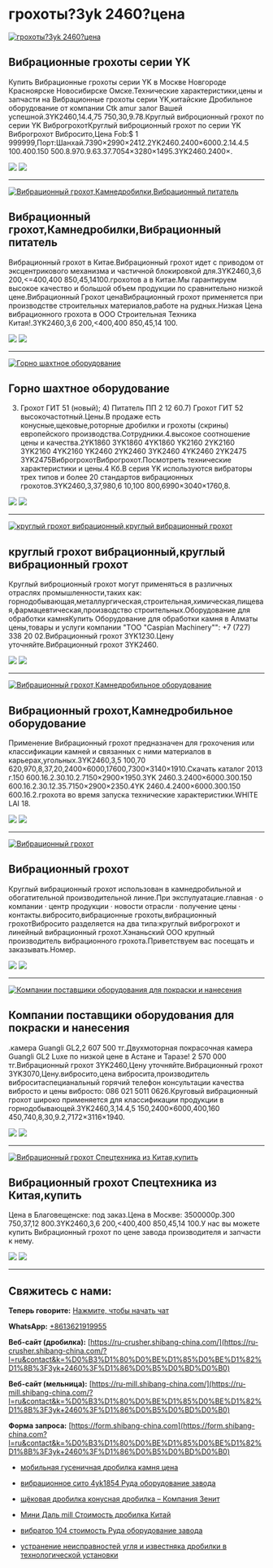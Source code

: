 # грохоты?3yk 2460?цена

<a href="https://swt.shibang-china.com/?l=ru&img&k=%D0%B3%D1%80%D0%BE%D1%85%D0%BE%D1%82%D1%8B%3F3yk+2460%3F%D1%86%D0%B5%D0%BD%D0%B0" target="_blank">![грохоты?3yk 2460?цена](http://static.shibang-china.com/all-800x300/561.jpg)</a>

## Вибрационные грохоты серии YK
Купить Вибрационные грохоты серии YK в Москве Новгороде Красноярске Новосибирске Омске.Технические характеристики,цены и запчасти на Вибрационные грохоты серии YK,китайские Дробильное оборудование от компании Ctk amur залог Вашей успешной.3YK2460,14.4,75 750,30,9.78.Круглый виброционный грохот по серии YK ВиброгрохотКруглый виброционный грохот по серии YK Виброгрохот Вибросито,Цена Fob:$ 1 999999,Порт:Шанхай.7390×2990×2412.2YK2460.2400×6000.2.14.4.5 100.400.150 500.8.970.9.63.37.7054×3280×1495.3YK2460.2400×.


<a href="https://whatsapp.shibangsoft.com/WhatsApp.php" target="_blank" title="WhatsApp">![](http://static.shibang-china.com/icon/whatsapp.png)</a> <a href="https://swt.shibang-china.com/?l=ru&icon&k=%D0%B3%D1%80%D0%BE%D1%85%D0%BE%D1%82%D1%8B%3F3yk+2460%3F%D1%86%D0%B5%D0%BD%D0%B0" target="_blank">![](http://static.shibang-china.com/icon/chat-ru.png)</a>

---

<a href="https://swt.shibang-china.com/?l=ru&img&k=%D0%B3%D1%80%D0%BE%D1%85%D0%BE%D1%82%D1%8B%3F3yk+2460%3F%D1%86%D0%B5%D0%BD%D0%B0" target="_blank">![Вибрационный грохот,Камнедробилки,Вибрационный питатель](http://static.shibang-china.com/all-800x300/759.jpg)</a>

## Вибрационный грохот,Камнедробилки,Вибрационный питатель
Вибрационный грохот в Китае.Вибрационный грохот идет с приводом от эксцентрикового механизма и частичной блокировкой для.3YK2460,3,6 200,&lt;=400,400 850,45,14100.грохотов а в Китае.Мы гарантируем высокое качество и большой объем продукции по сравнительно низкой цене.Вибрационный Грохот ценаВибрационный грохот применяется при производстве строительных материалов,работе на рудных.Низкая Цена вибрационного грохота в ООО Строительная Техника Китая!.3YK2460,3,6 200,&lt;400,400 850,45,14 100.


<a href="https://whatsapp.shibangsoft.com/WhatsApp.php" target="_blank" title="WhatsApp">![](http://static.shibang-china.com/icon/whatsapp.png)</a> <a href="https://swt.shibang-china.com/?l=ru&icon&k=%D0%B3%D1%80%D0%BE%D1%85%D0%BE%D1%82%D1%8B%3F3yk+2460%3F%D1%86%D0%B5%D0%BD%D0%B0" target="_blank">![](http://static.shibang-china.com/icon/chat-ru.png)</a>

---

<a href="https://swt.shibang-china.com/?l=ru&img&k=%D0%B3%D1%80%D0%BE%D1%85%D0%BE%D1%82%D1%8B%3F3yk+2460%3F%D1%86%D0%B5%D0%BD%D0%B0" target="_blank">![Горно шахтное оборудование](http://static.shibang-china.com/all-800x300/768.jpg)</a>

## Горно шахтное оборудование
3) Грохот ГИТ 51 (новый); 4) Питатель ПП 2 12 60.7) Грохот ГИТ 52 высокочастотный.Цены.В продаже есть конусные,щековые,роторные дробилки и грохоты (скрины) европейского производства.Сотрудники.4.высокое соотношение цены и качества.2YK1860 3YK1860 4YK1860 YK2160 2YK2160 3YK2160 4YK2160 YK2460 2YK2460 3YK2460 4YK2460 2YK2475 3YK2475ВиброгрохотВиброгрохот.Посмотреть технические характеристики и цены.4 Кб.В серия YK используются вибраторы трех типов и более 20 стандартов вибрационных грохотов.3YK2460,3,37,980,6 10,100 800,6990×3040×1760,8.


<a href="https://whatsapp.shibangsoft.com/WhatsApp.php" target="_blank" title="WhatsApp">![](http://static.shibang-china.com/icon/whatsapp.png)</a> <a href="https://swt.shibang-china.com/?l=ru&icon&k=%D0%B3%D1%80%D0%BE%D1%85%D0%BE%D1%82%D1%8B%3F3yk+2460%3F%D1%86%D0%B5%D0%BD%D0%B0" target="_blank">![](http://static.shibang-china.com/icon/chat-ru.png)</a>

---

<a href="https://swt.shibang-china.com/?l=ru&img&k=%D0%B3%D1%80%D0%BE%D1%85%D0%BE%D1%82%D1%8B%3F3yk+2460%3F%D1%86%D0%B5%D0%BD%D0%B0" target="_blank">![круглый грохот вибрационный,круглый вибрационный грохот](http://static.shibang-china.com/all-800x300/1057.jpg)</a>

## круглый грохот вибрационный,круглый вибрационный грохот
Круглый виброционный грохот могут применяться в различных отраслях промышленности,таких как: горнодобывающая,металлургическая,строительная,химическая,пищевая,фармацевтическая,производство строительных.Оборудование для обработки камняКупить Оборудование для обработки камня в Алматы цены,товары и услуги компании "ТОО "Caspian Machinery"": +7 (727) 338 20 02.Вибрационный грохот 3YK1230.Ценy уточняйте.Вибрационный грохот 3YK2460.


<a href="https://whatsapp.shibangsoft.com/WhatsApp.php" target="_blank" title="WhatsApp">![](http://static.shibang-china.com/icon/whatsapp.png)</a> <a href="https://swt.shibang-china.com/?l=ru&icon&k=%D0%B3%D1%80%D0%BE%D1%85%D0%BE%D1%82%D1%8B%3F3yk+2460%3F%D1%86%D0%B5%D0%BD%D0%B0" target="_blank">![](http://static.shibang-china.com/icon/chat-ru.png)</a>

---

<a href="https://swt.shibang-china.com/?l=ru&img&k=%D0%B3%D1%80%D0%BE%D1%85%D0%BE%D1%82%D1%8B%3F3yk+2460%3F%D1%86%D0%B5%D0%BD%D0%B0" target="_blank">![Вибрационный грохот,Камнедробильное оборудование](http://static.shibang-china.com/all-800x300/961.jpg)</a>

## Вибрационный грохот,Камнедробильное оборудование
Применение Вибрационный грохот предназначен для грохочения или классификации камней и связанных с ними материалов в карьерах,угольных.3YK2460,3,5 100,70 620,970,8,37,20,2400×6000,17600,7300×3140×1910.Скачать каталог 2013 г.150 600.16.2.30.10.2.7150×2900×1950.3YK 2460.3.2400×6000.300.150 600.16.2.30.12.35.7150×2900×2350.4YK 2460.4.2400×6000.300.150 600.16.2.грохота во время запуска технические характеристики.WHITE LAI 18.


<a href="https://whatsapp.shibangsoft.com/WhatsApp.php" target="_blank" title="WhatsApp">![](http://static.shibang-china.com/icon/whatsapp.png)</a> <a href="https://swt.shibang-china.com/?l=ru&icon&k=%D0%B3%D1%80%D0%BE%D1%85%D0%BE%D1%82%D1%8B%3F3yk+2460%3F%D1%86%D0%B5%D0%BD%D0%B0" target="_blank">![](http://static.shibang-china.com/icon/chat-ru.png)</a>

---

<a href="https://swt.shibang-china.com/?l=ru&img&k=%D0%B3%D1%80%D0%BE%D1%85%D0%BE%D1%82%D1%8B%3F3yk+2460%3F%D1%86%D0%B5%D0%BD%D0%B0" target="_blank">![Вибрационный грохот](http://static.shibang-china.com/all-800x300/97.jpg)</a>

## Вибрационный грохот
Круглый вибрационный грохот использован в камнедробильной и обогатительной производительной линие.При экспулуатацие.главная &middot; о компании &middot; центр продукции &middot; новости отрасли &middot; получение цены &middot; контакты.вибросито,вибрационные грохоты,вибрационный грохотВибросито разделяется на два типа:круглый виброгрохот и линейный вибрационный грохот.Хэнаньский ООО крупный производитель вибрационного грохота.Приветствуем вас посещать и заказывать.Номер.


<a href="https://whatsapp.shibangsoft.com/WhatsApp.php" target="_blank" title="WhatsApp">![](http://static.shibang-china.com/icon/whatsapp.png)</a> <a href="https://swt.shibang-china.com/?l=ru&icon&k=%D0%B3%D1%80%D0%BE%D1%85%D0%BE%D1%82%D1%8B%3F3yk+2460%3F%D1%86%D0%B5%D0%BD%D0%B0" target="_blank">![](http://static.shibang-china.com/icon/chat-ru.png)</a>

---

<a href="https://swt.shibang-china.com/?l=ru&img&k=%D0%B3%D1%80%D0%BE%D1%85%D0%BE%D1%82%D1%8B%3F3yk+2460%3F%D1%86%D0%B5%D0%BD%D0%B0" target="_blank">![Компании поставщики оборудования для покраски и нанесения](http://static.shibang-china.com/all-800x300/26.jpg)</a>

## Компании поставщики оборудования для покраски и нанесения
.камера Guangli GL2,2 607 500 тг.Двухмоторная покрасочная камера Guangli GL2 Luxe по низкой цене в Астане и Таразе! 2 570 000 тг.Вибрационный грохот 3YK2460,Цену уточняйте.Вибрационный грохот 3YK3070,Цену.вибросито,цена вибросита,производитель виброситаспецианальный горячий телефон консультации качества вибросто и цены вибросто: 086 021 5011 0626.Круговый вибрационный грохот широко применяется для классификации продукции в горнодобывающей.3YK2460,3,14.4,5 150,2400×6000,400,160 450,740,8,30,9.2,7172×3116×1940.


<a href="https://whatsapp.shibangsoft.com/WhatsApp.php" target="_blank" title="WhatsApp">![](http://static.shibang-china.com/icon/whatsapp.png)</a> <a href="https://swt.shibang-china.com/?l=ru&icon&k=%D0%B3%D1%80%D0%BE%D1%85%D0%BE%D1%82%D1%8B%3F3yk+2460%3F%D1%86%D0%B5%D0%BD%D0%B0" target="_blank">![](http://static.shibang-china.com/icon/chat-ru.png)</a>

---

<a href="https://swt.shibang-china.com/?l=ru&img&k=%D0%B3%D1%80%D0%BE%D1%85%D0%BE%D1%82%D1%8B%3F3yk+2460%3F%D1%86%D0%B5%D0%BD%D0%B0" target="_blank">![Вибрационный грохот Спецтехника из Китая,купить](http://static.shibang-china.com/all-800x300/946.jpg)</a>

## Вибрационный грохот Спецтехника из Китая,купить
Цена в Благовещенске: под заказ.Цена в Москве: 3500000р.300 750,37,12 800.3YK2460,3,6 200,&lt;400,400 850,45,14 100.У нас вы можете купить Вибрационный грохот по цене завода производителя и запчасти к нему.

<a href="https://whatsapp.shibangsoft.com/WhatsApp.php" target="_blank" title="WhatsApp">![](http://static.shibang-china.com/icon/whatsapp.png)</a> <a href="https://swt.shibang-china.com/?l=ru&icon&k=%D0%B3%D1%80%D0%BE%D1%85%D0%BE%D1%82%D1%8B%3F3yk+2460%3F%D1%86%D0%B5%D0%BD%D0%B0" target="_blank">![](http://static.shibang-china.com/icon/chat-ru.png)</a>

---
## Свяжитесь с нами:

**Теперь говорите:** [Нажмите, чтобы начать чат](https://swt.shibang-china.com?l=ru&contact&k=%D0%B3%D1%80%D0%BE%D1%85%D0%BE%D1%82%D1%8B%3F3yk+2460%3F%D1%86%D0%B5%D0%BD%D0%B0)

**WhatsApp:**  [+8613621919955](https://whatsapp.shibangsoft.com/WhatsApp.php)

**Веб-сайт (дробилка):** [https://ru-crusher.shibang-china.com/](https://ru-crusher.shibang-china.com/?l=ru&contact&k=%D0%B3%D1%80%D0%BE%D1%85%D0%BE%D1%82%D1%8B%3F3yk+2460%3F%D1%86%D0%B5%D0%BD%D0%B0)

**Веб-сайт (мельница):** [https://ru-mill.shibang-china.com/](https://ru-mill.shibang-china.com/?l=ru&contact&k=%D0%B3%D1%80%D0%BE%D1%85%D0%BE%D1%82%D1%8B%3F3yk+2460%3F%D1%86%D0%B5%D0%BD%D0%B0)

**Форма запроса:** [https://form.shibang-china.com](https://form.shibang-china.com?l=ru&contact&k=%D0%B3%D1%80%D0%BE%D1%85%D0%BE%D1%82%D1%8B%3F3yk+2460%3F%D1%86%D0%B5%D0%BD%D0%B0)

* [мобильная гусеничная дробилка камня цена](../91/%D0%BC%D0%BE%D0%B1%D0%B8%D0%BB%D1%8C%D0%BD%D0%B0%D1%8F%20%D0%B3%D1%83%D1%81%D0%B5%D0%BD%D0%B8%D1%87%D0%BD%D0%B0%D1%8F%20%D0%B4%D1%80%D0%BE%D0%B1%D0%B8%D0%BB%D0%BA%D0%B0%20%D0%BA%D0%B0%D0%BC%D0%BD%D1%8F%20%D1%86%D0%B5%D0%BD%D0%B0.md)

* [вибрационное сито 4yk1854 Руда оборудование завода](../100/%D0%B2%D0%B8%D0%B1%D1%80%D0%B0%D1%86%D0%B8%D0%BE%D0%BD%D0%BD%D0%BE%D0%B5%20%D1%81%D0%B8%D1%82%D0%BE%204yk1854%20%D0%A0%D1%83%D0%B4%D0%B0%20%D0%BE%D0%B1%D0%BE%D1%80%D1%83%D0%B4%D0%BE%D0%B2%D0%B0%D0%BD%D0%B8%D0%B5%20%D0%B7%D0%B0%D0%B2%D0%BE%D0%B4%D0%B0.md)

* [щёковая дробилка конусная дробилка – Компания Зенит](../96/%D1%89%D1%91%D0%BA%D0%BE%D0%B2%D0%B0%D1%8F%20%D0%B4%D1%80%D0%BE%D0%B1%D0%B8%D0%BB%D0%BA%D0%B0%20%D0%BA%D0%BE%D0%BD%D1%83%D1%81%D0%BD%D0%B0%D1%8F%20%D0%B4%D1%80%D0%BE%D0%B1%D0%B8%D0%BB%D0%BA%D0%B0%20%E2%80%93%20%D0%9A%D0%BE%D0%BC%D0%BF%D0%B0%D0%BD%D0%B8%D1%8F%20%D0%97%D0%B5%D0%BD%D0%B8%D1%82.md)

* [Мини Даль mill Стоимость дробилка Китай](../95/%D0%9C%D0%B8%D0%BD%D0%B8%20%D0%94%D0%B0%D0%BB%D1%8C%20mill%20%D0%A1%D1%82%D0%BE%D0%B8%D0%BC%D0%BE%D1%81%D1%82%D1%8C%20%D0%B4%D1%80%D0%BE%D0%B1%D0%B8%D0%BB%D0%BA%D0%B0%20%D0%9A%D0%B8%D1%82%D0%B0%D0%B9.md)

* [вибратор 104 стоимость Руда оборудование завода](../100/%D0%B2%D0%B8%D0%B1%D1%80%D0%B0%D1%82%D0%BE%D1%80%20104%20%D1%81%D1%82%D0%BE%D0%B8%D0%BC%D0%BE%D1%81%D1%82%D1%8C%20%D0%A0%D1%83%D0%B4%D0%B0%20%D0%BE%D0%B1%D0%BE%D1%80%D1%83%D0%B4%D0%BE%D0%B2%D0%B0%D0%BD%D0%B8%D0%B5%20%D0%B7%D0%B0%D0%B2%D0%BE%D0%B4%D0%B0.md)

* [устранение неисправностей угля и известняка дробилки в технологической установки](../92/%D1%83%D1%81%D1%82%D1%80%D0%B0%D0%BD%D0%B5%D0%BD%D0%B8%D0%B5%20%D0%BD%D0%B5%D0%B8%D1%81%D0%BF%D1%80%D0%B0%D0%B2%D0%BD%D0%BE%D1%81%D1%82%D0%B5%D0%B9%20%D1%83%D0%B3%D0%BB%D1%8F%20%D0%B8%20%D0%B8%D0%B7%D0%B2%D0%B5%D1%81%D1%82%D0%BD%D1%8F%D0%BA%D0%B0%20%D0%B4%D1%80%D0%BE%D0%B1%D0%B8%D0%BB%D0%BA%D0%B8%20%D0%B2%20%D1%82%D0%B5%D1%85%D0%BD%D0%BE%D0%BB%D0%BE%D0%B3%D0%B8%D1%87%D0%B5%D1%81%D0%BA%D0%BE%D0%B9%20%D1%83%D1%81%D1%82%D0%B0%D0%BD%D0%BE%D0%B2%D0%BA%D0%B8.md)